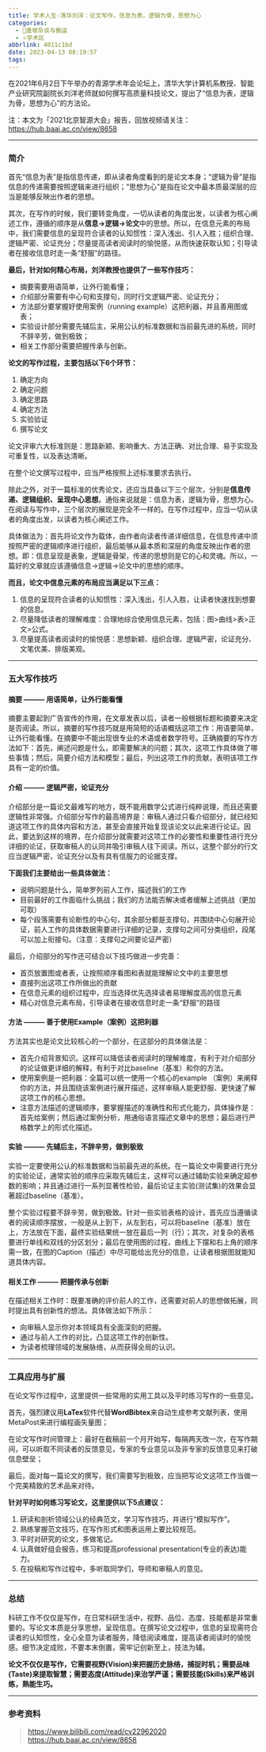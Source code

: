 ```yaml
---
title: 学术人生-清华刘洋：论文写作，信息为表，逻辑为骨，思想为心
categories:
  - 🌙逢坂杂谈与搬运
  - ⭐学术区
abbrlink: 4011c1bd
date: 2023-04-13 08:19:57
tags:
---
```


在2021年6月2日下午举办的青源学术年会论坛上，清华大学计算机系教授、智能产业研究院副院长刘洋老师就如何撰写高质量科技论文，提出了“信息为表，逻辑为骨，思想为心”的方法论。

注：本文为「2021北京智源大会」报告，回放视频请关注：<https://hub.baai.ac.cn/view/8658>

<!--more-->

***

### 简介

首先“信息为表”是指信息传递，即从读者角度看到的是论文本身；“逻辑为骨”是指信息的传递需要按照逻辑来进行组织；“思想为心”是指在论文中最本质最深层的应当是能够反映出作者的思想。

其次，在写作的时候，我们要转变角度，一切从读者的角度出发，以读者为核心阐述工作，遵循的顺序是从**信息->逻辑->论文**中的思想。所以，在信息元素的布局中，我们需要信息的呈现符合读者的认知惯性：深入浅出、引人入胜；组织合理、逻辑严密、论证充分；尽量提高读者阅读时的愉悦感，从而快速获取认知；引导读者在接收信息时走一条“舒服”的路径。

**最后，针对如何精心布局，刘洋教授也提供了一些写作技巧：**
- 摘要需要用语简单，让外行能看懂；
- 介绍部分需要有中心句和支撑句，同时行文逻辑严密、论证充分；
- 方法部分要掌握好使用案例（running example）这把利器，并且善用图或表；
- 实验设计部分需要先辅后主，采用公认的标准数据和当前最先进的系统，同时不辞辛劳，做到极致；
- 相关工作部分需要把握传承与创新。

**论文的写作过程，主要包括以下6个环节：**
1. 确定方向
2. 确定问题
3. 确定思路
4. 确定方法
5. 实验验证
6. 撰写论文

论文评审六大标准则是：思路新颖、影响重大、方法正确、对比合理、易于实现及可重复性，以及表达清晰。

在整个论文撰写过程中，应当严格按照上述标准要求去执行。

除此之外，对于一篇标准的优秀论文，还应当具备以下三个层次，分别是**信息传递、逻辑组织、呈现中心思想**。通俗来说就是：信息为表，逻辑为骨，思想为心。在阅读与写作中，三个层次的展现是完全不一样的。在写作过程中，应当一切从读者的角度出发，以读者为核心阐述工作。

具体做法为：首先将论文作为载体，由作者向读者传递详细信息，在信息传递中须按照严密的逻辑顺序进行组织，最后能够从最本质和深层的角度反映出作者的思想。即：信息呈现是表象，逻辑是骨架，传递的思想则是它的心和灵魂。所以，一篇好的文章就应该遵循信息->逻辑->论文中的思想的顺序。

**而且，论文中信息元素的布局应当满足以下三点：**
1. 信息的呈现符合读者的认知惯性：深入浅出，引人入胜，让读者快速找到想要的信息。
2. 尽量降低读者的理解难度：合理地综合使用信息元素，包括：图>曲线>表>正文>公式。
3. 尽量提高读者阅读时的愉悦感：思想新颖、组织合理、逻辑严密，论证充分、文笔优美、排版美观。

***

### 五大写作技巧

#### 摘要 ——— 用语简单，让外行能看懂

摘要主要起到广告宣传的作用，在文章发表以后，读者一般根据标题和摘要来决定是否阅读。所以，摘要的写作技巧就是用简短的话语概括这项工作：用语要简单，让外行能看懂。在摘要中不能出现很专业的术语或者数学符号。正确摘要的写作方法如下：首先，阐述问题是什么，即需要解决的问题；其次，这项工作具体做了哪些事情；然后，简要介绍方法和模型；最后，列出这项工作的贡献，表明该项工作具有一定的价值。

#### 介绍 ——— 逻辑严密，论证充分

介绍部分是一篇论文最难写的地方，既不能用数学公式进行纯粹说理，而且还需要逻辑性非常强。介绍部分写作的最高境界是：审稿人通过只看介绍部分，就已经知道这项工作的具体内容和方法，甚至会直接开始复现该论文以此来进行论证。因此，要达到这样的境界，在介绍部分就需要对这项工作的必要性和重要性进行充分详细的论证，获取审稿人的认同并吸引审稿人往下阅读。所以，这整个部分的行文应当逻辑严密，论证充分以及有具有信服力的论据支撑。

**下面我们主要给出一些具体做法：**
- 说明问题是什么，简单罗列前人工作，描述我们的工作
- 目前最好的工作面临什么挑战；我们的方法能否解决或者缓解上述挑战（更加可取）
- 每个段落需要有论断性的中心句，其余部分都是支撑句，并围绕中心句展开论证，前人工作的具体数据需要进行详细的记录，支撑句之间可分类组织，段尾可以加上衔接句。（注意：支撑句之间要论证严密）

最后，介绍部分的写作还可结合以下技巧做进一步完善：
- 首页放置图或者表，让按照顺序看图和表就能理解论文中的主要思想
- 直接列出这项工作所做出的贡献
- 在信息元素的组织过程中，应当选择优先选择读者易理解度高的信息元素
- 精心对信息元素布局，引导读者在接收信息时走一条“舒服”的路径

#### 方法 ——— 善于使用Example（案例）这把利器

方法其实也是论文比较核心的一个部分，在这部分的具体做法是：
- 首先介绍背景知识。这样可以降低读者阅读时的理解难度，有利于对介绍部分的论证做更详细的解释，有利于对比baseline（基准）和你的方法。
- 使用案例是一把利器：全篇可以统一使用一个核心的example （案例）来阐释你的方法，并且围绕该案例进行展开描述，这样审稿人能更舒服、更快速了解这项工作的核心思想。
- 注意方法描述的逻辑顺序，要掌握描述的准确性和形式化能力，具体操作是：首先给案例；然后通过案例分析，用通俗语言描述文章中的思想；最后进行严格数学上的形式化描述。

#### 实验 ——— 先辅后主，不辞辛劳，做到极致

实验一定要使用公认的标准数据和当前最先进的系统。在一篇论文中需要进行充分的实验论证，通常实验的顺序应采取先辅后主，这样可以通过辅助实验来确定超参数的影响；并且通过进行一系列显著性检验，最后论证主实验(测试集)的效果会显著超过baseline（基准）。

整个实验过程要不辞辛劳，做到极致。针对一些实验表格的设计，首先应当遵循读者的阅读顺序摆放，一般是从上到下，从左到右，可以将baseline（基准）放在上，方法放在下面，最终实验结果统一放在最后一列（行）；其次，对复杂的表格要进行单线和双线的分区划分；最后在使用图的过程，曲线上下摆和右上角的顺序需一致，在图的Caption（描述）中尽可能给出充分的信息，让读者根据图就能知道具体内容。

#### 相关工作 ——— 把握传承与创新

在描述相关工作时：既要准确的评价前人的工作，还需要对前人的思想做拓展，同时提出具有创新性的想法。具体做法如下所示：
- 向审稿人显示你对本领域具有全面深刻的把握。
- 通过与前人工作的对比，凸显这项工作的创新性。
- 为读者梳理领域的发展脉络，从而获得全局的认识。

***

### 工具应用与扩展

在论文写作过程中，这里提供一些常用的实用工具以及平时练习写作的一些意见。

首先，强烈建议用**LaTex**软件代替**WordBibtex**来自动生成参考文献列表，使用MetaPost来进行编程画矢量图；

在论文写作时间管理上：最好在截稿前一个月开始写，每隔两天改一次，在写作期间，可以听取不同读者的反馈意见，专家的专业意见以及非专家的反馈意见来打破信息壁垒；

最后，面对每一篇论文的撰写，我们需要写到极致，应当把写论文这项工作当做一个完美精致的艺术品来对待。

**针对平时如何练习写论文，这里提供以下5点建议：**
1. 研读和剖析领域公认的经典范文，学习写作技巧，并进行“模拟写作”。
2. 熟练掌握范文技巧，在写作形式和图表运用上要比较规范。
3. 平时对研究的论文，多做笔记。
4. 认真做好组会报告，练习和提高professional presentation(专业的表达)能力。
5. 在投稿和写作过程中，多听取同学们，导师和审稿人的意见。

***

### 总结

科研工作不仅仅是写作，在日常科研生活中，视野、品位、态度、技能都是非常重要的。写论文本质是分享思想，呈现信息。在撰写论文过程中，信息的呈现需符合读者的认知惯性，全心全意为读者服务，降低阅读难度，提高读者阅读时的愉悦感。细节决定成败，不要本末倒置，需牢记创新至上，技法为辅。

**论文不仅仅是写作，它需要视野(Vision)来把握历史脉络，捕捉时机；需要品味(Taste)来提取智慧；需要态度(Attitude)来治学严谨；需要技能(Skills)来严格训练，熟能生巧。**

***

### 参考资料

> <https://www.bilibili.com/read/cv22962020>
> <https://hub.baai.ac.cn/view/8658>
